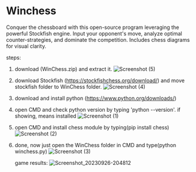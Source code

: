 # Winchess
Conquer the chessboard with this open-source program leveraging the powerful Stockfish engine. Input your opponent's move, analyze optimal counter-strategies, and dominate the competition. Includes chess diagrams for visual clarity.

steps:

1. download (WinChess.zip) and extract it.
   ![Screenshot (5)](https://github.com/itsmohitshekhawat/Winchess/assets/116826881/59cf26aa-7f74-4d04-b24a-ac84526a419a)
   
2. download Stockfish (https://stockfishchess.org/download/) and move stockfish folder to WinChess folder.
   ![Screenshot (4)](https://github.com/itsmohitshekhawat/Winchess/assets/116826881/124c1e83-5be5-44a2-b3fc-506b02b5ffe6)
   
3. download and install python (https://www.python.org/downloads/)
   
4. open CMD and check python version by typing 'python --version'. if showing, means installed
   ![Screenshot (1)](https://github.com/itsmohitshekhawat/Winchess/assets/116826881/3876b17f-74fe-47b7-b665-cf4aa6f356c1)
   
5. open CMD and install chess module by typing(pip install chess)
   ![Screenshot (2)](https://github.com/itsmohitshekhawat/Winchess/assets/116826881/0ca5c3b0-fbe8-4d36-9fbf-9ff5ad959553)
   
6. done, now just open the WinChess folder in CMD and type(python winchess.py)
   ![Screenshot (3)](https://github.com/itsmohitshekhawat/Winchess/assets/116826881/29fc7cac-3692-4aec-9bde-224ee0931711)

   game results:
   ![Screenshot_20230926-204812](https://github.com/itsmohitshekhawat/Winchess/assets/116826881/ff854e6e-ce7a-4e77-a18c-31d1bc7c684a)
